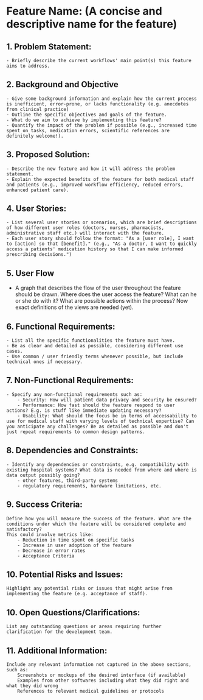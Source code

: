 # Feature Name: (A concise and descriptive name for the feature)

## 1. Problem Statement:

    - Briefly describe the current workflows' main point(s) this feature aims to address.

## 2. Background and Objective
    - Give some background information and explain how the current process is inefficient, error-prone, or lacks functionality (e.g. anecdotes from clinical practice)
    - Outline the specific objectives and goals of the feature.
    - What do we aim to achieve by implementing this feature?
    - Quantify the impact of the problem if possible (e.g., increased time spent on tasks, medication errors, scientific references are definitely welcome!).

## 3. Proposed Solution:

    - Describe the new feature and how it will address the problem statement.
    - Explain the expected benefits of the feature for both medical staff and patients (e.g., improved workflow efficiency, reduced errors, enhanced patient care).

## 4. User Stories:

    - List several user stories or scenarios, which are brief descriptions of how different user roles (doctors, nurses, pharmacists, administrative staff etc.) will interact with the feature.
    - Each user story should follow the format: "As a [user role], I want to [action] so that [benefit]." (e.g., "As a doctor, I want to quickly access a patients' medication history so that I can make informed prescribing decisions.")

## 5. User Flow
   - A graph that describes the flow of the user throughout the feature should be drawn. Where does the user access the feature? What can he or she do with it? What are possible actions within the process? Now exact definitions of the views are needed (yet).

## 6. Functional Requirements:

    - List all the specific functionalities the feature must have.
    - Be as clear and detailed as possible, considering different use cases.
    - Use common / user friendly terms whenever possible, but include technical ones if necessary.

## 7. Non-Functional Requirements:

    - Specify any non-functional requirements such as:
        - Security: How will patient data privacy and security be ensured?
        - Performance: How fast should the feature respond to user actions? E.g. is stuff like immediate updating necessary?
        - Usability: What should the focus be in terms of accessability to use for medical staff with varying levels of technical expertise? Can you anticipate any challenges? Be as detailed as possible and don't just repeat requirements to common design patterns.

## 8. Dependencies and Constraints:
    - Identify any dependencies or constraints, e.g. compatibility with existing hospital systems? What data is needed from where and where is data output possibly going?
        - other features, third-party systems  
        - regulatory requirements, hardware limitations, etc.

## 9. Success Criteria:

    Define how you will measure the success of the feature. What are the conditions under which the feature will be considered complete and satisfactory?
    This could involve metrics like:
        - Reduction in time spent on specific tasks
        - Increase in user adoption of the feature
        - Decrease in error rates
        - Acceptance Criteria

## 10. Potential Risks and Issues:

    Highlight any potential risks or issues that might arise from implementing the feature (e.g. acceptance of staff). 

## 10. Open Questions/Clarifications:

    List any outstanding questions or areas requiring further clarification for the development team.

## 11. Additional Information:

    Include any relevant information not captured in the above sections, such as:
        Screenshots or mockups of the desired interface (if available)
        Examples from other softwares including what they did right and what they did wrong
        References to relevant medical guidelines or protocols
